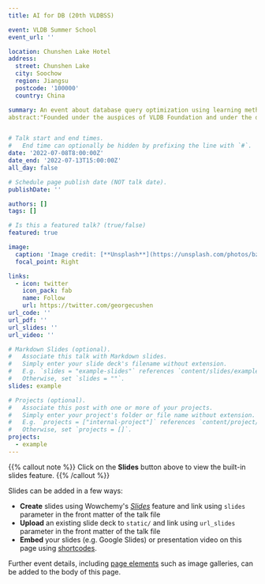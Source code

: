 ```yaml
---
title: AI for DB (20th VLDBSS)

event: VLDB Summer School
event_url: ''

location: Chunshen Lake Hotel
address:
  street: Chunshen Lake
  city: Soochow
  region: Jiangsu
  postcode: '100000'
  country: China

summary: An event about database query optimization using learning methods
abstract:"Founded under the auspices of VLDB Foundation and under the database Committee of China Computer Society, the Chinese Database Academy aims to provide a learning and exchange opportunity for Chinese teachers, scholars and graduate students who are engaged in or are interested in database theory and technology research. Every year, the school invites internationally renowned scholars in database and related fields to give lectures in China irregularly, so as to promote China's comprehensive and timely understanding of the frontiers of international database science, and on this premise, based on application research and development of unique data management technologies and systems."


# Talk start and end times.
#   End time can optionally be hidden by prefixing the line with `#`.
date: '2022-07-08T8:00:00Z'
date_end: '2022-07-13T15:00:00Z'
all_day: false

# Schedule page publish date (NOT talk date).
publishDate: ''

authors: []
tags: []

# Is this a featured talk? (true/false)
featured: true

image:
  caption: 'Image credit: [**Unsplash**](https://unsplash.com/photos/bzdhc5b3Bxs)'
  focal_point: Right

links:
  - icon: twitter
    icon_pack: fab
    name: Follow
    url: https://twitter.com/georgecushen
url_code: ''
url_pdf: ''
url_slides: ''
url_video: ''

# Markdown Slides (optional).
#   Associate this talk with Markdown slides.
#   Simply enter your slide deck's filename without extension.
#   E.g. `slides = "example-slides"` references `content/slides/example-slides.md`.
#   Otherwise, set `slides = ""`.
slides: example

# Projects (optional).
#   Associate this post with one or more of your projects.
#   Simply enter your project's folder or file name without extension.
#   E.g. `projects = ["internal-project"]` references `content/project/deep-learning/index.md`.
#   Otherwise, set `projects = []`.
projects:
  - example
---
```


{{% callout note %}}
Click on the **Slides** button above to view the built-in slides feature.
{{% /callout %}}

Slides can be added in a few ways:

- **Create** slides using Wowchemy's [_Slides_](https://wowchemy.com/docs/managing-content/#create-slides) feature and link using `slides` parameter in the front matter of the talk file
- **Upload** an existing slide deck to `static/` and link using `url_slides` parameter in the front matter of the talk file
- **Embed** your slides (e.g. Google Slides) or presentation video on this page using [shortcodes](https://wowchemy.com/docs/writing-markdown-latex/).

Further event details, including [page elements](https://wowchemy.com/docs/writing-markdown-latex/) such as image galleries, can be added to the body of this page.
